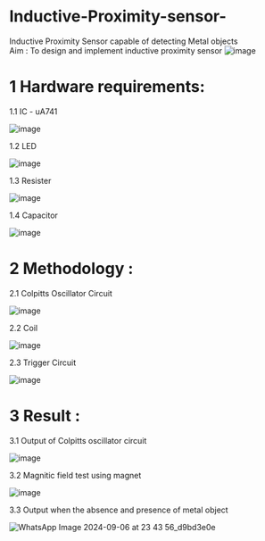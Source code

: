 # Inductive-Proximity-sensor-
Inductive Proximity Sensor capable of detecting Metal objects  
Aim : To design and implement inductive proximity sensor 
![image](https://github.com/user-attachments/assets/77fed229-2c08-488a-82ff-f8525f7f83e8)   

# 1 Hardware requirements:  

 1.1 IC - uA741  
 
![image](https://github.com/user-attachments/assets/db8cf406-efc2-4e6c-9fbc-45085ec70aaf)  

1.2 LED  

![image](https://github.com/user-attachments/assets/cf725d9e-29cc-41b2-b846-b5b945aca1fb)  

1.3 Resister  

![image](https://github.com/user-attachments/assets/7725692b-afc6-4dc4-9da2-ca9c7fa87cb8)  

1.4 Capacitor  

![image](https://github.com/user-attachments/assets/d0b8bf9b-3ced-43e4-95e0-02ad2fccdf55)  


# 2 Methodology :  

2.1 Colpitts Oscillator Circuit  

![image](https://github.com/user-attachments/assets/cc71c562-8d98-4108-a42f-c7963789b94c)  

2.2 Coil  

![image](https://github.com/user-attachments/assets/57989b5c-8e34-4bfb-9087-004b6d87f1d9)  

2.3 Trigger Circuit  

![image](https://github.com/user-attachments/assets/9701e251-2ff9-4d56-a699-16fc866fec14)  


# 3 Result :  

3.1 Output of Colpitts oscillator circuit  

![image](https://github.com/user-attachments/assets/7d6e3651-6e30-4dc8-98a6-77dba18fc90b)  

3.2 Magnitic field test using magnet  

![image](https://github.com/user-attachments/assets/cc02ac1e-2468-46fb-a6d7-f0c99b31df65)  

3.3 Output when the absence and presence of metal object  

![WhatsApp Image 2024-09-06 at 23 43 56_d9bd3e0e](https://github.com/user-attachments/assets/8f23b89b-e4f4-42b7-9cf6-998318d82c60)  


